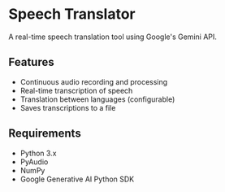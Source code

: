 # Speech Translator

A real-time speech translation tool using Google's Gemini API.

## Features
- Continuous audio recording and processing
- Real-time transcription of speech
- Translation between languages (configurable)
- Saves transcriptions to a file

## Requirements
- Python 3.x
- PyAudio
- NumPy
- Google Generative AI Python SDK 
